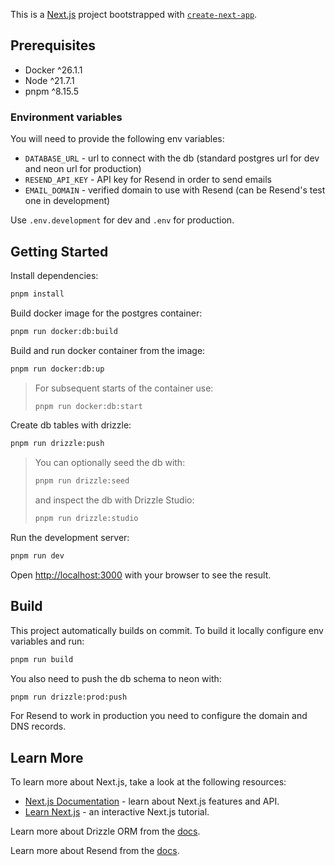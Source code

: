 This is a [Next.js](https://nextjs.org/) project bootstrapped with [`create-next-app`](https://github.com/vercel/next.js/tree/canary/packages/create-next-app).

## Prerequisites

- Docker ^26.1.1
- Node ^21.7.1
- pnpm ^8.15.5

### Environment variables

You will need to provide the following env variables:

- `DATABASE_URL` - url to connect with the db (standard postgres url for dev and neon url for production)
- `RESEND_API_KEY` - API key for Resend in order to send emails
- `EMAIL_DOMAIN` - verified domain to use with Resend (can be Resend's test one in development)

Use `.env.development` for dev and `.env` for production.

## Getting Started

Install dependencies:

```bash
pnpm install
```

Build docker image for the postgres container:

```bash
pnpm run docker:db:build
```

Build and run docker container from the image:

```bash
pnpm run docker:db:up
```

> For subsequent starts of the container use:
>
> ```bash
> pnpm run docker:db:start
> ```

Create db tables with drizzle:

```bash
pnpm run drizzle:push
```

> You can optionally seed the db with:
>
> ```bash
> pnpm run drizzle:seed
> ```
>
> and inspect the db with Drizzle Studio:
>
> ```bash
> pnpm run drizzle:studio
> ```

Run the development server:

```bash
pnpm run dev
```

Open [http://localhost:3000](http://localhost:3000) with your browser to see the result.

## Build

This project automatically builds on commit. To build it locally configure env variables and run:

```bash
pnpm run build
```

You also need to push the db schema to neon with:

```bash
pnpm run drizzle:prod:push
```

For Resend to work in production you need to configure the domain and DNS records.

## Learn More

To learn more about Next.js, take a look at the following resources:

- [Next.js Documentation](https://nextjs.org/docs) - learn about Next.js features and API.
- [Learn Next.js](https://nextjs.org/learn) - an interactive Next.js tutorial.

Learn more about Drizzle ORM from the [docs](https://orm.drizzle.team/docs/overview).

Learn more about Resend from the [docs](https://resend.com/docs/introduction).
